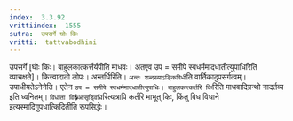 ```yaml
---
index:  3.3.92
vrittiindex:  1555
sutra:  उपसर्गे घोः किः
vritti:  tattvabodhini 
---
```


उपसर्गे [घोः किः। बाहुलकात्कर्त्तर्यपीति माधवः। अतएव उप = समीपे स्वधर्ममादधातीत्युपाधिरिति व्याचक्षते]। कित्त्वादातो लोपः। अन्तर्धिरिति। `अन्तः शब्दस्याऽङ्किविधी`ति वार्तिकादुपसर्गत्वम्। उपाधीयतेऽनेनेति। एतेन `उप = समीपे स्वधर्ममादधातीत्युपाधिः। बाहुलकात्कर्तरि कि`रिति माधवादिग्रन्थो नादर्तव्य इति ध्वनितम्। `विधाता वि�आसृड्विधि`रित्यत्रापि कर्तरि माभूत् किः, किंतु विध विधाने इत्यस्मादिगुपधात्किदितीति रूपसिद्धेः। 

